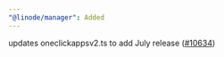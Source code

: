 ```yaml
---
"@linode/manager": Added
---
```


updates oneclickappsv2.ts to add July release  ([#10634](https://github.com/linode/manager/pull/10634))
